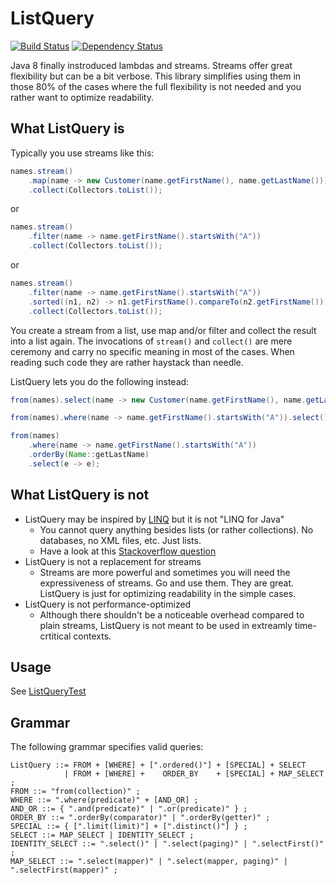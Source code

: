 # ListQuery

[![Build Status](https://travis-ci.org/crehn/list-query.svg?branch=master)](https://travis-ci.org/crehn/list-query)
[![Dependency Status](https://www.versioneye.com/user/projects/57a59d126725bd470b300341//badge.svg?style=flat-square)](https://www.versioneye.com/user/projects/57a59d126725bd470b300341/)

Java 8 finally instroduced lambdas and streams. Streams offer great flexibility but can be a bit verbose. This library simplifies using them in those 80% of the cases where the full flexibility is not needed and you rather want to optimize readability.

## What ListQuery is

Typically you use streams like this:

```Java
names.stream()
    .map(name -> new Customer(name.getFirstName(), name.getLastName()))
    .collect(Collectors.toList());
```
or
```Java
names.stream()
    .filter(name -> name.getFirstName().startsWith("A"))
    .collect(Collectors.toList());
```
or
```Java
names.stream()
    .filter(name -> name.getFirstName().startsWith("A"))
    .sorted((n1, n2) -> n1.getFirstName().compareTo(n2.getFirstName()))
    .collect(Collectors.toList());
```

You create a stream from a list, use map and/or filter and collect the result into a list again. The invocations of `stream()` and `collect()` are mere ceremony and carry no specific meaning in most of the cases. When reading such code they are rather haystack than needle.

ListQuery lets you do the following instead:
```Java
from(names).select(name -> new Customer(name.getFirstName(), name.getLastName()));
```
```Java
from(names).where(name -> name.getFirstName().startsWith("A")).select();
```
```Java
from(names)
    .where(name -> name.getFirstName().startsWith("A"))
    .orderBy(Name::getLastName)
    .select(e -> e);
```

## What ListQuery is not

* ListQuery may be inspired by [LINQ](https://en.wikipedia.org/wiki/Language_Integrated_Query) but it is not "LINQ for Java"
    * You cannot query anything besides lists (or rather collections). No databases, no XML files, etc. Just lists.
    * Have a look at this [Stackoverflow question](http://stackoverflow.com/questions/1217228/what-is-the-java-equivalent-for-linq)
* ListQuery is not a replacement for streams
    * Streams are more powerful and sometimes you will need the expressiveness of streams. Go and use them. They are great. ListQuery is just for optimizing readability in the simple cases.
* ListQuery is not performance-optimized
    * Although there shouldn't be a noticeable overhead compared to plain streams, ListQuery is not meant to be used in extreamly time-crtitical contexts.

## Usage

See [ListQueryTest](/src/test/java/com/github/crehn/listquery/ListQueryTest.java)

## Grammar

The following grammar specifies valid queries:

```
ListQuery ::= FROM + [WHERE] + [".ordered()"] + [SPECIAL] + SELECT                          
            | FROM + [WHERE] +    ORDER_BY    + [SPECIAL] + MAP_SELECT ;                    
FROM ::= "from(collection)" ;                                                               
WHERE ::= ".where(predicate)" + [AND_OR] ;                                                  
AND_OR ::= { ".and(predicate)" | ".or(predicate)" } ;                                       
ORDER_BY ::= ".orderBy(comparator)" | ".orderBy(getter)" ;                                  
SPECIAL ::= { [".limit(limit)"] + [".distinct()"] } ;                                       
SELECT ::= MAP_SELECT | IDENTITY_SELECT ;                                                   
IDENTITY_SELECT ::= ".select()" | ".select(paging)" | ".selectFirst()" ;                    
MAP_SELECT ::= ".select(mapper)" | ".select(mapper, paging)" | ".selectFirst(mapper)" ;     
```
